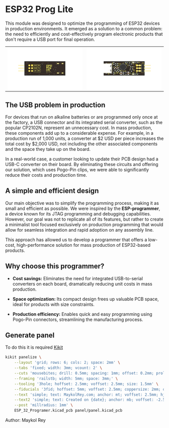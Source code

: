 # ESP32 Prog Lite

This module was designed to optimize the programming of ESP32 devices in production environments. It emerged as a solution to a common problem: the need to efficiently and cost-effectively program electronic products that don't require a USB port for final operation.

|             |                 |
|:------------:|:----------------:|
| ![](doc/ESP_32_Programer-1.png)         |![](doc/ESP_32_Programer-0.png)|



## The USB problem in production

For devices that run on alkaline batteries or are programmed only once at the factory, a USB connector and its integrated serial converter, such as the popular CP2102N, represent an unnecessary cost. In mass production, these components add up to a considerable expense. For example, in a production run of 1,000 units, a converter at $2 USD per piece increases the total cost by $2,000 USD, not including the other associated components and the space they take up on the board.

In a real-world case, a customer looking to update their PCB design had a USB-C converter on their board. By eliminating these circuits and offering our solution, which uses Pogo-Pin clips, we were able to significantly reduce their costs and production time.

## A simple and efficient design

Our main objective was to simplify the programming process, making it as small and efficient as possible. We were inspired by the **ESP-programmer**, a device known for its JTAG programming and debugging capabilities. However, our goal was not to replicate all of its features, but rather to create a minimalist tool focused exclusively on production programming that would allow for seamless integration and rapid adoption on any assembly line.

This approach has allowed us to develop a programmer that offers a low-cost, high-performance solution for mass production of ESP32-based products.

## Why choose this programmer?

* **Cost savings:** Eliminates the need for integrated USB-to-serial converters on each board, dramatically reducing unit costs in mass production.

* **Space optimization:** Its compact design frees up valuable PCB space, ideal for products with size constraints.

* **Production efficiency:** Enables quick and easy programming using Pogo-Pin connectors, streamlining the manufacturing process.

## Generate panel

To do this it is required [Kikit](https://github.com/yaqwsx/KiKit?tab=readme-ov-file)

```sh
kikit panelize \
    --layout 'grid; rows: 6; cols: 2; space: 2mm' \
    --tabs 'fixed; width: 3mm; vcount: 2' \
    --cuts 'mousebites; drill: 0.5mm; spacing: 1mm; offset: 0.2mm; prolong: 0.5mm' \
    --framing 'railstb; width: 5mm; space: 3mm;' \
    --tooling '3hole; hoffset: 2.5mm; voffset: 2.5mm; size: 1.5mm' \
    --fiducials '3fid; hoffset: 5mm; voffset: 2.5mm; coppersize: 2mm; opening: 1mm;' \
    --text 'simple; text: MaykolRey.com; anchor: mt; voffset: 2.5mm; hjustify: center; vjustify: center;' \
    --text2 'simple; text: Created on {date}; anchor: mb; voffset: -2.5mm; hjustify: center; vjustify: center;' \
    --post 'millradius: 1mm' \
    ESP_32_Programer.kicad_pcb panel/panel.kicad_pcb
```
Author: Maykol Rey